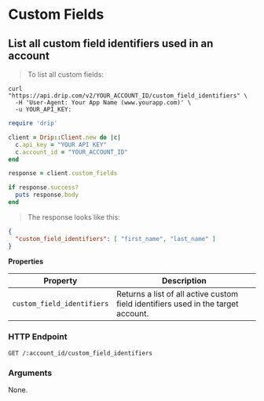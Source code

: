 # Custom Fields

## List all custom field identifiers used in an account

> To list all custom fields:

```shell
curl "https://api.drip.com/v2/YOUR_ACCOUNT_ID/custom_field_identifiers" \
  -H 'User-Agent: Your App Name (www.yourapp.com)' \
  -u YOUR_API_KEY:
```

```ruby
require 'drip'

client = Drip::Client.new do |c|
  c.api_key = "YOUR API KEY"
  c.account_id = "YOUR_ACCOUNT_ID"
end

response = client.custom_fields

if response.success?
  puts response.body
end
```

> The response looks like this:

```json
{
  "custom_field_identifiers": [ "first_name", "last_name" ]
}
```

**Properties**

<table>
  <thead>
    <tr>
      <th>Property</th>
      <th>Description</th>
    </tr>
  </thead>
  <tbody>
    <tr>
      <td><code>custom_field_identifiers</code></td>
      <td>Returns a list of all active custom field identifiers used in the target account.</td>
    </tr>
  </tbody>
</table>

### HTTP Endpoint

`GET /:account_id/custom_field_identifiers`

### Arguments

None.
